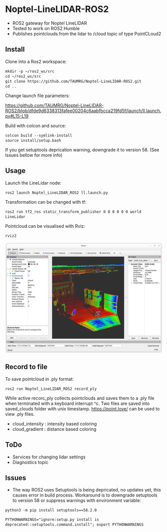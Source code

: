# Noptel-LineLIDAR-ROS2
- ROS2 gateway for Noptel LineLIDAR
- Tested to work on ROS2 Humble
- Publishes pointclouds from the lidar to /cloud topic of type PointCLoud2

## Install
Clone into a Ros2 workspace:

```
mkdir -p ~/ros2_ws/src
cd ~/ros2_ws/src
git clone https://github.com/TAUMRG/Noptel-LineLIDAR-ROS2.git
cd ..
```
Change launch file parameters:

https://github.com/TAUMRG/Noptel-LineLIDAR-ROS2/blob/dfde9d6338313fafee00204c6aabfbcca219fd5f/launch/ll.launch.py#L15-L19


Build with colcon and source:
```
colcon build --symlink-install
source install/setup.bash
```
If you get setuptools deprication warning, downgrade it to version 58. (See Issues bellow for more info)

## Usage

Launch the LineLidar node:
```
ros2 launch Noptel_LineLIDAR_ROS2 ll.launch.py
```

Transformation can be changed with tf:
```
ros2 run tf2_ros static_transform_publisher 0 0 0 0 0 0 world LineLidar
```

Pointcloud can be visualised with Rviz:
```
rviz2
```
![sweep1](pictures/sweep1.png)

## Record to file

To save pointcloud in .ply format:
```
ros2 run Noptel_LineLIDAR_ROS2 record_ply
```
While active recorc_ply collects pointclouds and saves them to a .ply file when terminated with a keyboard interrupt ^c.
Two files are saved into saved_clouds folder with unix timestamp. https://point.love/ can be used to view .ply files.
- cloud_intensity : intensity based coloring
- cloud_gradient  : distance based coloring


## ToDo

* Services for changing lidar settings
* Diagnostics topic

## Issues

* The way ROS2 uses Setuptools is being depricated, no updates yet, this causes error in build process. Workaround is to downgrade setuptools to version 58 or suppress warnings with environment variable:
  
```
python3 -m pip install setuptools==58.2.0
```
```
PYTHONWARNINGS="ignore:setup.py install is deprecated::setuptools.command.install"; export PYTHONWARNINGS
```
